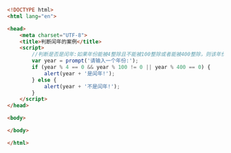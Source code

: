 
<BlogInfo title="13.判断闰年的案例" author="白日梦想猿" pv=0 read_times=0 pre_cost_time=0分20秒 category="js学习" tag_list="['js学习']" create_time="2020.08.02 14:03:17" update_time="2020.08.02 14:10:53" />

```html
<!DOCTYPE html>
<html lang="en">

<head>
    <meta charset="UTF-8">
    <title>判断闰年的案例</title>
    <script>
        //判断是否是闰年:如果年份能被4整除且不能被100整除或者能被400整除，则该年份是闰年
        var year = prompt('请输入一个年份:');
        if (year % 4 == 0 && year % 100 != 0 || year % 400 == 0) {
            alert(year + '是闰年!');
        } else {
            alert(year + '不是闰年!');
        }
    </script>
</head>

<body>

</body>

</html>
```
